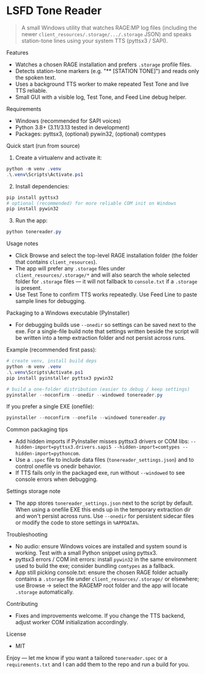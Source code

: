 # LSFD Tone Reader

> A small Windows utility that watches RAGE:MP log files (including
> the newer `client_resources/.storage/.../.storage` JSON) and speaks
> station-tone lines using your system TTS (pyttsx3 / SAPI).

Features
- Watches a chosen RAGE installation and prefers `.storage` profile files.
- Detects station-tone markers (e.g. "** [STATION TONE]") and reads only the spoken text.
- Uses a background TTS worker to make repeated Test Tone and live TTS reliable.
- Small GUI with a visible log, Test Tone, and Feed Line debug helper.

Requirements
- Windows (recommended for SAPI voices)
- Python 3.8+ (3.11/3.13 tested in development)
- Packages: pyttsx3, (optional) pywin32, (optional) comtypes

Quick start (run from source)
1. Create a virtualenv and activate it:

```powershell
python -m venv .venv
.\.venv\Scripts\Activate.ps1
```

2. Install dependencies:

```powershell
pip install pyttsx3
# optional (recommended) for more reliable COM init on Windows
pip install pywin32
```

3. Run the app:

```powershell
python tonereader.py
```

Usage notes
- Click Browse and select the top-level RAGE installation folder (the folder that contains `client_resources`).
- The app will prefer any `.storage` files under `client_resources/.storage/*` and will also search the whole selected folder for `.storage` files — it will not fallback to `console.txt` if a `.storage` is present.
- Use Test Tone to confirm TTS works repeatedly. Use Feed Line to paste sample lines for debugging.

Packaging to a Windows executable (PyInstaller)
- For debugging builds use `--onedir` so settings can be saved next to the exe. For a single-file build note that settings written beside the script will be written into a temp extraction folder and not persist across runs.

Example (recommended first pass):

```powershell
# create venv, install build deps
python -m venv .venv
.\.venv\Scripts\Activate.ps1
pip install pyinstaller pyttsx3 pywin32

# build a one-folder distribution (easier to debug / keep settings)
pyinstaller --noconfirm --onedir --windowed tonereader.py
```

If you prefer a single EXE (onefile):

```powershell
pyinstaller --noconfirm --onefile --windowed tonereader.py
```

Common packaging tips
- Add hidden imports if PyInstaller misses pyttsx3 drivers or COM libs: `--hidden-import=pyttsx3.drivers.sapi5 --hidden-import=comtypes --hidden-import=pythoncom`.
- Use a `.spec` file to include data files (`tonereader_settings.json`) and to control onefile vs onedir behavior.
- If TTS fails only in the packaged exe, run without `--windowed` to see console errors when debugging.

Settings storage note
- The app stores `tonereader_settings.json` next to the script by default. When using a onefile EXE this ends up in the temporary extraction dir and won't persist across runs. Use `--onedir` for persistent sidecar files or modify the code to store settings in `%APPDATA%`.

Troubleshooting
- No audio: ensure Windows voices are installed and system sound is working. Test with a small Python snippet using pyttsx3.
- pyttsx3 errors / COM init errors: install `pywin32` in the same environment used to build the exe; consider bundling `comtypes` as a fallback.
- App still picking console.txt: ensure the chosen RAGE folder actually contains a `.storage` file under `client_resources/.storage/` or elsewhere; use Browse -> select the RAGEMP root folder and the app will locate `.storage` automatically.

Contributing
- Fixes and improvements welcome. If you change the TTS backend, adjust worker COM initialization accordingly.

License
- MIT

Enjoy — let me know if you want a tailored `tonereader.spec` or a `requirements.txt` and I can add them to the repo and run a build for you.
